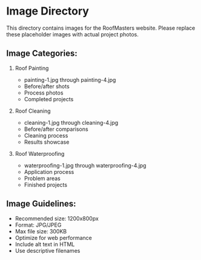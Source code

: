 # Image Directory

This directory contains images for the RoofMasters website. Please replace these placeholder images with actual project photos.

## Image Categories:

1. Roof Painting
   - painting-1.jpg through painting-4.jpg
   - Before/after shots
   - Process photos
   - Completed projects

2. Roof Cleaning
   - cleaning-1.jpg through cleaning-4.jpg
   - Before/after comparisons
   - Cleaning process
   - Results showcase

3. Roof Waterproofing
   - waterproofing-1.jpg through waterproofing-4.jpg
   - Application process
   - Problem areas
   - Finished projects

## Image Guidelines:

- Recommended size: 1200x800px
- Format: JPG/JPEG
- Max file size: 300KB
- Optimize for web performance
- Include alt text in HTML
- Use descriptive filenames
